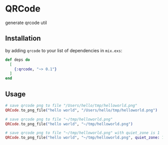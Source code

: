 # QRCode

generate qrcode util

## Installation

by adding `qrcode` to your list of dependencies in `mix.exs`:

```elixir
def deps do
  [
    {:qrcode, "~> 0.1"}
  ]
end
```

## Usage

```elixir
# save qrcode png to file "/Users/hello/tmp/helloworld.png"
QRCode.to_png_file("hello world", "/Users/hello/tmp/helloworld.png")

# save qrcode png to file "~/tmp/helloworld.png"
QRCode.to_png_file("hello world", "~/tmp/helloworld.png")

# save qrcode png to file "~/tmp/helloworld.png" with quiet_zone is 1
QRCode.to_png_file("hello world", "~/tmp/helloworld.png", quiet_zone: 1)
```
